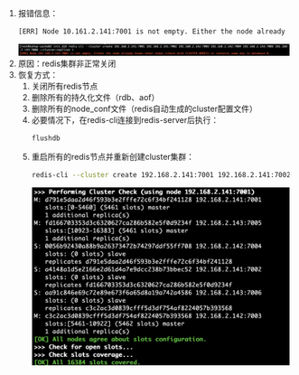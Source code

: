 1. 报错信息：  
    ``` sh
    [ERR] Node 10.161.2.141:7001 is not empty. Either the node already knows other nodes (check with CLUSTER NODES) or contains some key in database 0.
    ```  
    ![](images/9901.png)
1. 原因：redis集群非正常关闭
1. 恢复方式： 
    1. 关闭所有redis节点
    1. 删除所有的持久化文件（rdb、aof）
    1. 删除所有的node_conf文件（redis自动生成的cluster配置文件）
    1. 必要情况下，在redis-cli连接到redis-server后执行：
        ``` sh
        flushdb
        ```
    1. 重启所有的redis节点并重新创建cluster集群：  
        ``` sh
        redis-cli --cluster create 192.168.2.141:7001 192.168.2.141:7002 192.168.2.142:7003 192.168.2.142:7004 192.168.2.143:7005 192.168.2.143:7006 --cluster-replicas 1
        ```  
        ![](images/9902.png)
